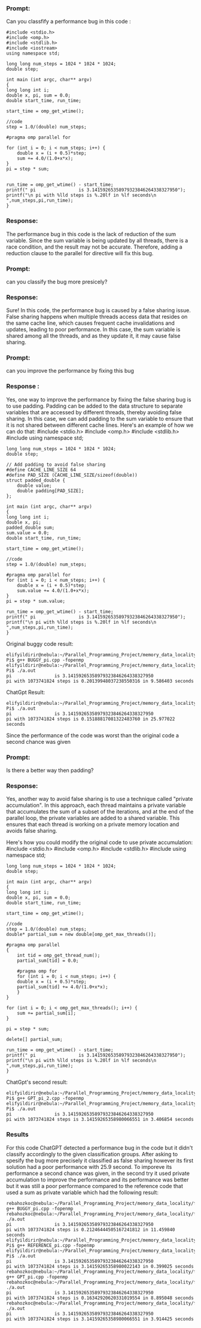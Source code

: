 ### Prompt:
Can you classfify a performance bug in this code : 
    
    #include <stdio.h>
    #include <omp.h>
    #include <stdlib.h>
    #include <iostream>
    using namespace std;

    long long num_steps = 1024 * 1024 * 1024;
    double step;

    int main (int argc, char** argv)
    {
    long long int i;
    double x, pi, sum = 0.0;
    double start_time, run_time;

    start_time = omp_get_wtime();

    //code 
    step = 1.0/(double) num_steps;

    #pragma omp parallel for 

    for (int i = 0; i < num_steps; i++) {
        double x = (i + 0.5)*step;
        sum += 4.0/(1.0+x*x);
    }
    pi = step * sum;

    
    run_time = omp_get_wtime() - start_time;
    printf(" pi                is 3.14159265358979323846264338327950");
    printf("\n pi with %lld steps is %.20lf in %lf seconds\n ",num_steps,pi,run_time);
    }	  
### Response:
The performance bug in this code is the lack of reduction of the sum variable. Since the sum variable is being updated by all threads, there is a race condition, and the result may not be accurate. Therefore, adding a reduction clause to the parallel for directive will fix this bug.

### Prompt: 
can you classify the bug more presicely?
### Response:
Sure! In this code, the performance bug is caused by a false sharing issue. False sharing happens when multiple threads access data that resides on the same cache line, which causes frequent cache invalidations and updates, leading to poor performance. In this case, the sum variable is shared among all the threads, and as they update it, it may cause false sharing.
### Prompt:
can you improve the performance by fixing this bug

### Response :
Yes, one way to improve the performance by fixing the false sharing bug is to use padding. Padding can be added to the data structure to separate variables that are accessed by different threads, thereby avoiding false sharing. In this case, we can add padding to the sum variable to ensure that it is not shared between different cache lines. Here's an example of how we can do that:
    #include <stdio.h>
    #include <omp.h>
    #include <stdlib.h>
    #include <iostream>
    using namespace std;

    long long num_steps = 1024 * 1024 * 1024;
    double step;

    // Add padding to avoid false sharing
    #define CACHE_LINE_SIZE 64
    #define PAD_SIZE (CACHE_LINE_SIZE/sizeof(double))
    struct padded_double {
        double value;
        double padding[PAD_SIZE];
    };

    int main (int argc, char** argv)
    {
    long long int i;
    double x, pi;
    padded_double sum;
    sum.value = 0.0;
    double start_time, run_time;

    start_time = omp_get_wtime();

    //code 
    step = 1.0/(double) num_steps;

    #pragma omp parallel for 
    for (int i = 0; i < num_steps; i++) {
        double x = (i + 0.5)*step;
        sum.value += 4.0/(1.0+x*x);
    }
    pi = step * sum.value;

    run_time = omp_get_wtime() - start_time;
    printf(" pi                is 3.14159265358979323846264338327950");
    printf("\n pi with %lld steps is %.20lf in %lf seconds\n ",num_steps,pi,run_time);
    }	  





Original buggy code result:

    elifyildirir@nebula:~/Parallel_Programming_Project/memory_data_locality/example2/False_Sharing_ Pi$ g++ BUGGY_pi.cpp -fopenmp
    elifyildirir@nebula:~/Parallel_Programming_Project/memory_data_locality/example2/False_Sharing_ Pi$ ./a.out 
    pi                is 3.14159265358979323846264338327950
    pi with 1073741824 steps is 0.20139948037238550316 in 9.586403 seconds
ChatGpt Result:

    elifyildirir@nebula:~/Parallel_Programming_Project/memory_data_locality/example2/False_Sharing_ Pi$ ./a.out 
    pi                is 3.14159265358979323846264338327950
    pi with 1073741824 steps is 0.15188817081322483760 in 25.977022 seconds

Since the performance of the code was worst than the original code a second chance was given
### Prompt:
Is there a better way then padding?

### Response:

Yes, another way to avoid false sharing is to use a technique called "private accumulation". In this approach, each thread maintains a private variable that accumulates the sum of a subset of the iterations, and at the end of the parallel loop, the private variables are added to a shared variable. This ensures that each thread is working on a private memory location and avoids false sharing.

Here's how you could modify the original code to use private accumulation:
    #include <stdio.h>
    #include <omp.h>
    #include <stdlib.h>
    #include <iostream>
    using namespace std;

    long long num_steps = 1024 * 1024 * 1024;
    double step;

    int main (int argc, char** argv)
    {
    long long int i;
    double x, pi, sum = 0.0;
    double start_time, run_time;

    start_time = omp_get_wtime();

    //code 
    step = 1.0/(double) num_steps;
    double* partial_sum = new double[omp_get_max_threads()];

    #pragma omp parallel
    {
        int tid = omp_get_thread_num();
        partial_sum[tid] = 0.0;

        #pragma omp for
        for (int i = 0; i < num_steps; i++) {
        double x = (i + 0.5)*step;
        partial_sum[tid] += 4.0/(1.0+x*x);
        }
    }

    for (int i = 0; i < omp_get_max_threads(); i++) {
        sum += partial_sum[i];
    }

    pi = step * sum;

    delete[] partial_sum;
    
    run_time = omp_get_wtime() - start_time;
    printf(" pi                is 3.14159265358979323846264338327950");
    printf("\n pi with %lld steps is %.20lf in %lf seconds\n ",num_steps,pi,run_time);
    }
ChatGpt's second result:

    elifyildirir@nebula:~/Parallel_Programming_Project/memory_data_locality/example2/False_Sharing_ Pi$ g++ GPT_pi_2.cpp -fopenmp
    elifyildirir@nebula:~/Parallel_Programming_Project/memory_data_locality/example2/False_Sharing_ Pi$ ./a.out 
    pi                is 3.14159265358979323846264338327950
    pi with 1073741824 steps is 3.14159265358980066551 in 3.406854 seconds



### Results
For this code ChatGPT detected a performance bug in the code but it didn't classify accordingly to the given classification groups. After asking to spesify the bug more precisely it classified as false sharing however its first solution had a poor performance with 25.9 second. 
To imporeve its performance a second chance was given, in the second try it used private accumulation to improve the performance and its performance was better but it was still a poor performance compared to the reference code that used a sum as private variable which had the following result:

    rebahozkoc@nebula:~/Parallel_Programming_Project/memory_data_locality/false_sharing/False_Sharing_Pi$ g++ BUGGY_pi.cpp -fopenmp
    rebahozkoc@nebula:~/Parallel_Programming_Project/memory_data_locality/false_sharing/False_Sharing_Pi$ ./a.out 
    pi                is 3.14159265358979323846264338327950
    pi with 1073741824 steps is 0.21246444505167241812 in 11.459840 seconds
    elifyildirir@nebula:~/Parallel_Programming_Project/memory_data_locality/example2/False_Sharing_ Pi$ g++ REFERENCE_pi.cpp -fopenmp
    elifyildirir@nebula:~/Parallel_Programming_Project/memory_data_locality/example2/False_Sharing_ Pi$ ./a.out 
    pi                is 3.14159265358979323846264338327950
    pi with 1073741824 steps is 3.14159265358980022143 in 0.399025 seconds
    rebahozkoc@nebula:~/Parallel_Programming_Project/memory_data_locality/false_sharing/False_Sharing_Pi$ g++ GPT_pi.cpp -fopenmp
    rebahozkoc@nebula:~/Parallel_Programming_Project/memory_data_locality/false_sharing/False_Sharing_Pi$ ./a.out 
    pi                is 3.14159265358979323846264338327950
    pi with 1073741824 steps is 0.16342920620331019554 in 8.895048 seconds
    rebahozkoc@nebula:~/Parallel_Programming_Project/memory_data_locality/false_sharing/False_Sharing_Pi$ ./a.out 
    pi                is 3.14159265358979323846264338327950
    pi with 1073741824 steps is 3.14159265358980066551 in 3.914425 seconds